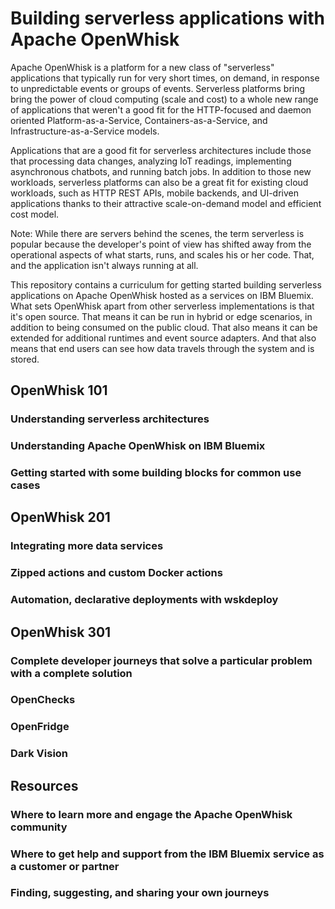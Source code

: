 # Building serverless applications with Apache OpenWhisk

Apache OpenWhisk is a platform for a new class of "serverless" applications that typically run for very short times, on demand, in response to unpredictable events or groups of events. Serverless platforms bring bring the power of cloud computing (scale and cost) to a whole new range of applications that weren't a good fit for the HTTP-focused and daemon oriented Platform-as-a-Service, Containers-as-a-Service, and Infrastructure-as-a-Service models.

Applications that are a good fit for serverless architectures include those that processing data changes, analyzing IoT readings, implementing asynchronous chatbots, and running batch jobs. In addition to those new workloads, serverless platforms can also be a great fit for existing cloud workloads, such as HTTP REST APIs, mobile backends, and UI-driven applications thanks to their attractive scale-on-demand model and efficient cost model.

Note: While there are servers behind the scenes, the term serverless is popular because the developer's point of view has shifted away from the operational aspects of what starts, runs, and scales his or her code. That, and the application isn't always running at all.

This repository contains a curriculum for getting started building serverless applications on Apache OpenWhisk hosted as a services on IBM Bluemix. What sets OpenWhisk apart from other serverless implementations is that it's open source. That means it can be run in hybrid or edge scenarios, in addition to being consumed on the public cloud. That also means it can be extended for additional runtimes and event source adapters. And that also means that end users can see how data travels through the system and is stored.


## OpenWhisk 101

### Understanding serverless architectures

### Understanding Apache OpenWhisk on IBM Bluemix

### Getting started with some building blocks for common use cases


## OpenWhisk 201

### Integrating more data services

### Zipped actions and custom Docker actions

### Automation, declarative deployments with wskdeploy


## OpenWhisk 301

### Complete developer journeys that solve a particular problem with a complete solution

### OpenChecks

### OpenFridge

### Dark Vision


## Resources

### Where to learn more and engage the Apache OpenWhisk community

### Where to get help and support from the IBM Bluemix service as a customer or partner

### Finding, suggesting, and sharing your own journeys
